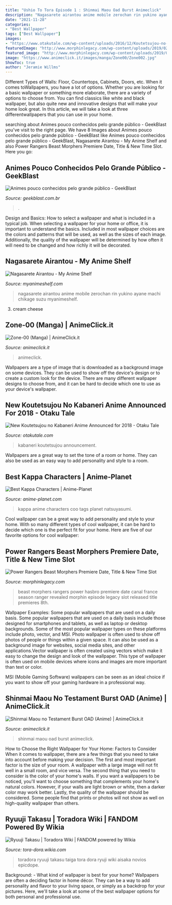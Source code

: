 ```yaml
---
title: "Ushio To Tora Episode 1 : Shinmai Maou Oad Burst Animeclick"
description: "Nagasarete airantou anime mobile zerochan rin yukino ayane machi chikage suzu myanimeshelf"
date: "2021-11-28"
categories:
- "Best Wallpaper"
tags: ["Best Wallpaper"]
images:
- "https://www.otakutale.com/wp-content/uploads/2016/12/Koutetsujou-no-Kabaneri-Visual.jpg"
featuredImage: "http://www.morphinlegacy.com/wp-content/uploads/2019/02/Hasbros-Power-Rangers-1.jpg"
featured_image: "http://www.morphinlegacy.com/wp-content/uploads/2019/02/Hasbros-Power-Rangers-1.jpg"
image: "https://www.animeclick.it/images/manga/Zone00/Zone002.jpg"
ShowToc: true
author: "Jeramie Willms"
---
```



Different Types of Walls: Floor, Countertops, Cabinets, Doors, etc.
When it comes toWallpapers, you have a lot of options. Whether you are looking for a basic wallpaper or something more elaborate, there are a variety of options to choose from. You can find classics like white and black wallpaper, but also quite new and innovative designs that will make your home look great. In this article, we will take a look at three differentwallpapers that you can use in your home.

	

		
searching about Animes pouco conhecidos pelo grande público - GeekBlast you've visit to the right page. We have 8 Images about Animes pouco conhecidos pelo grande público - GeekBlast like Animes pouco conhecidos pelo grande público - GeekBlast, Nagasarete Airantou - My Anime Shelf and also Power Rangers Beast Morphers Premiere Date, Title &amp; New Time Slot. Here you go:
		
    
## Animes Pouco Conhecidos Pelo Grande Público - GeekBlast

<img loading=lazy src="https://lh3.googleusercontent.com/-0VP-xDtqLt4/XrBPI8Kn3XI/AAAAAAAAAmU/OlMm_WsLjQQfuraM5Exk7LOT1eOSKOpmACLcBGAsYHQ/s1600/1588612896884976-5.png" onerror="this.onerror=null;this.src='https://tse1.mm.bing.net/th?id=OIP.k-Xx-3R0KVjrnuLpe9DtaQHaEK&amp;pid=15.1';" alt="Animes pouco conhecidos pelo grande público - GeekBlast">

_Source: geekblast.com.br_

>. 

	

Design and Basics: How to select a wallpaper and what is included in a typical job.
When selecting a wallpaper for your home or office, it is important to understand the basics. Included in most wallpaper choices are the colors and patterns that will be used, as well as the sizes of each image. Additionally, the quality of the wallpaper will be determined by how often it will need to be changed and how richly it will be decorated.

    
## Nagasarete Airantou - My Anime Shelf

<img loading=lazy src="https://myanimeshelf.com/upload/dynamic/2011-01/13/nagasarete-airantou_751952.jpg" onerror="this.onerror=null;this.src='https://tse2.mm.bing.net/th?id=OIP.0QmOIbpmbIMKmzR3D13pKAHaMW&amp;pid=15.1';" alt="Nagasarete Airantou - My Anime Shelf">

_Source: myanimeshelf.com_

>nagasarete airantou anime mobile zerochan rin yukino ayane machi chikage suzu myanimeshelf. 

	

3. cream cheese 

    
## Zone-00 (Manga) | AnimeClick.it

<img loading=lazy src="https://www.animeclick.it/images/manga/Zone00/Zone002.jpg" onerror="this.onerror=null;this.src='https://tse1.mm.bing.net/th?id=OIP.YBeEJLxtGjnc08sFG4431gHaKR&amp;pid=15.1';" alt="Zone-00 (Manga) | AnimeClick.it">

_Source: animeclick.it_

>animeclick. 

	

Wallpapers are a type of image that is downloaded as a background image on some devices. They can be used to show off the device's design or to create a custom look for the device. There are many different wallpaper designs to choose from, and it can be hard to decide which one to use as your device's wallpaper.

    
## New Koutetsujou No Kabaneri Anime Announced For 2018 - Otaku Tale

<img loading=lazy src="https://www.otakutale.com/wp-content/uploads/2016/12/Koutetsujou-no-Kabaneri-Visual.jpg" onerror="this.onerror=null;this.src='https://tse3.mm.bing.net/th?id=OIP.unbKN9VpSjUQli5v92ZmnwHaKe&amp;pid=15.1';" alt="New Koutetsujou no Kabaneri Anime Announced for 2018 - Otaku Tale">

_Source: otakutale.com_

>kabaneri koutetsujou announcement. 

	

Wallpapers are a great way to set the tone of a room or home. They can also be used as an easy way to add personality and style to a room.

    
## Best Kappa Characters | Anime-Planet

<img loading=lazy src="https://www.anime-planet.com/images/characters/thumbs/coo-15333.jpg?t=1429317628" onerror="this.onerror=null;this.src='https://tse4.mm.bing.net/th?id=OIP.P-ml_Sa83tAGU3NG0S3FIQAAAA&amp;pid=15.1';" alt="Best Kappa Characters | Anime-Planet">

_Source: anime-planet.com_

>kappa anime characters coo tags planet natsuyasumi. 

	

Cool wallpaper can be a great way to add personality and style to your home. With so many different types of cool wallpaper, it can be hard to decide which one is the perfect fit for your home. Here are five of our favorite options for cool wallpaper: 

    
## Power Rangers Beast Morphers Premiere Date, Title &amp; New Time Slot

<img loading=lazy src="http://www.morphinlegacy.com/wp-content/uploads/2019/02/Hasbros-Power-Rangers-1.jpg" onerror="this.onerror=null;this.src='https://tse4.mm.bing.net/th?id=OIP.261DTuZ1SlADpAj7kleIAgHaEK&amp;pid=15.1';" alt="Power Rangers Beast Morphers Premiere Date, Title &amp; New Time Slot">

_Source: morphinlegacy.com_

>beast morphers rangers power hasbro premiere date canal france season ranger revealed morphin episode legacy slot released title premieres 8th. 

	

Wallpaper Examples: Some popular wallpapers that are used on a daily basis.
Some popular wallpapers that are used on a daily basis include those designed for smartphones and tablets, as well as laptop or desktop backgrounds. Some of the most popular wallpaper types on these platforms include photo, vector, and MSI. 
Photo wallpaper is often used to show off photos of people or things within a given space. It can also be used as a background image for websites, social media sites, and other applications.Vector wallpaper is often created using vectors which make it easy to change the design and look of the wallpaper. This type of wallpaper is often used on mobile devices where icons and images are more important than text or color. 

MSI (Mobile Gaming Software) wallpapers can be seen as an ideal choice if you want to show off your gaming hardware in a professional way.

    
## Shinmai Maou No Testament Burst OAD (Anime) | AnimeClick.it

<img loading=lazy src="http://www.animeclick.it/images/Anime_big/ShinmaiMaounoTestamentBurstOAD/ShinmaiMaounoTestamentBurstOAD11.jpg" onerror="this.onerror=null;this.src='https://tse2.mm.bing.net/th?id=OIP.x3wHXZ7tgQlIXZGsajolUQHaEK&amp;pid=15.1';" alt="Shinmai Maou no Testament Burst OAD (Anime) | AnimeClick.it">

_Source: animeclick.it_

>shinmai maou oad burst animeclick. 

	

How to Choose the Right Wallpaper for Your Home: Factors to Consider
When it comes to wallpaper, there are a few things that you need to take into account before making your decision. The first and most important factor is the size of your room. A wallpaper with a large image will not fit well in a small room, and vice versa. 
The second thing that you need to consider is the color of your home's walls. If you want a wallpapers to be noticed, you'll want to choose something that complements your home's natural colors. However, if your walls are light brown or white, then a darker color may work better. 
Lastly, the quality of the wallpaper should be considered. Some people find that prints or photos will not show as well on high-quality wallpaper than others.

    
## Ryuuji Takasu | Toradora Wiki | FANDOM Powered By Wikia

<img loading=lazy src="https://vignette.wikia.nocookie.net/tora-dora/images/9/94/E7_-_31.png/revision/latest?cb=20160512134759" onerror="this.onerror=null;this.src='https://tse3.mm.bing.net/th?id=OIP.0itXiScle5rsCN9y283r_wHaEK&amp;pid=15.1';" alt="Ryuuji Takasu | Toradora Wiki | FANDOM powered by Wikia">

_Source: tora-dora.wikia.com_

>toradora ryuuji takasu taiga tora dora ryuji wiki aisaka novios epicdope. 

	

Background: - What kind of wallpaper is best for your home?
Wallpapers are often a deciding factor in home décor. They can be a way to add personality and flavor to your living space, or simply as a backdrop for your pictures. Here, we'll take a look at some of the best wallpaper options for both personal and professional use.

